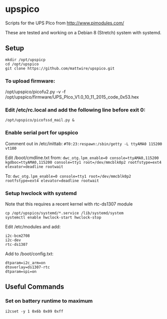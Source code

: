 # upspico
Scripts for the UPS PIco from http://www.pimodules.com/

These are tested and working on a Debian 8 (Stretch) system with systemd.

## Setup
```
mkdir /opt/upspicp
cd /opt/upspico
git clone https://github.com/mattwire/upspico.git
```
### To upload firmware:
/opt/upspico/picofu2.py -v -f /opt/upspico/firmware/UPS_PIco_V1.0_10_11_2015_code_0x53.hex

### Edit /etc/rc.local and add the following line before exit 0:
`/opt/upspico/picofssd_mail.py &`

### Enable serial port for upspico
Comment out in /etc/inittab:
`#T0:23:respawn:/sbin/getty -L ttyAMA0 115200 vt100`

Edit /boot/cmdline.txt from:
`dwc_otg.lpm_enable=0 console=ttyAMA0,115200 kgdboc=ttyAMA0,115200 console=tty1 root=/dev/mmcblk0p2 rootfstype=ext4 elevator=deadline rootwait`

To:
`dwc_otg.lpm_enable=0 console=tty1 root=/dev/mmcblk0p2 rootfstype=ext4 elevator=deadline rootwait`

### Setup hwclock with systemd
Note that this requires a recent kernel with rtc-ds1307 module

```
cp /opt/upspico/systemd/*.service /lib/systemd/system
systemctl enable hwclock-start hwclock-stop
```

Edit /etc/modules and add:
```
i2c-bcm2708
i2c-dev
rtc-ds1307
```

Add to /boot/config.txt:
```
dtparam=i2c_arm=on
dtoverlay=ds1307-rtc
dtparam=spi=on
```

## Useful Commands
### Set on battery runtime to maximum
`i2cset -y 1 0x6b 0x09 0xff`
